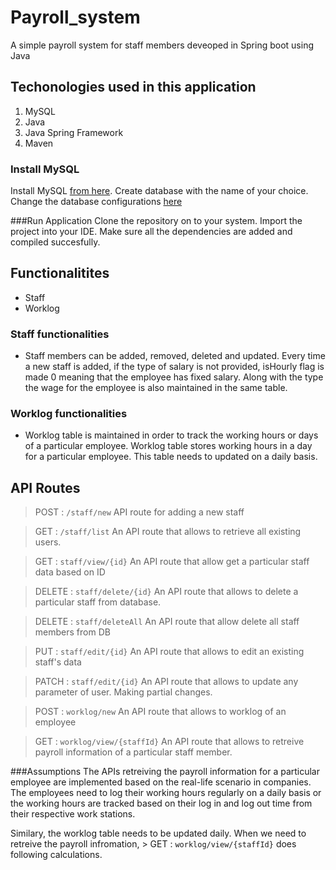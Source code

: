# Payroll_system 
A simple payroll system for staff members deveoped in Spring boot using Java

## Techonologies used in this application
1. MySQL
2. Java
3. Java Spring Framework
4. Maven

### Install MySQL
Install MySQL [from here]( https://dev.mysql.com/downloads/mysql/). Create database with the name of your choice. Change the database configurations [here](/src/main/resources/application.properties)

###Run Application
Clone the repository on to your system. Import the project into your IDE. Make sure all the dependencies are added and compiled succesfully. 

## Functionalitites
* Staff
* Worklog

### Staff functionalities
* Staff members can be added, removed, deleted and updated. Every time a new staff is added, if the type of salary is not provided, isHourly flag is made 0 meaning that the employee has fixed salary. Along with the type the wage for the employee is also maintained in the same table. 

### Worklog functionalities
* Worklog table is maintained in order to track the working hours or days of a particular employee. Worklog table stores working hours in a day for a particular employee. This table needs to updated on a daily basis. 

## API Routes
> POST : ```/staff/new```
API route for adding a new staff

> GET : ```/staff/list```
An API route that allows to retrieve all existing users.

> GET : ```staff/view/{id}```
An API route that allow get a particular staff data based on ID

> DELETE : ```staff/delete/{id}```
An API route that allows to delete a particular staff from database.

> DELETE : ```staff/deleteAll```
An API route that allow delete all staff members from DB

> PUT : ```staff/edit/{id}```
An API route that allows to edit an existing staff's data

> PATCH : ```staff/edit/{id}```
An API route that allows to update any parameter of user. Making partial changes.

> POST : ```worklog/new```
An API route that allows to worklog of an employee

> GET : ```worklog/view/{staffId}```
An API route that allows to retreive payroll information of a particular staff member.

###Assumptions
The APIs retreiving the payroll information for a particular employee are implemented based on the real-life scenario in companies. The employees need to log their working hours regularly on a daily basis or the working hours are tracked based on their log in and log out time from their respective work stations.

Similary, the worklog table needs to be updated daily. When we need to retreive the payroll infromation, > GET : ```worklog/view/{staffId}``` does following calculations.




